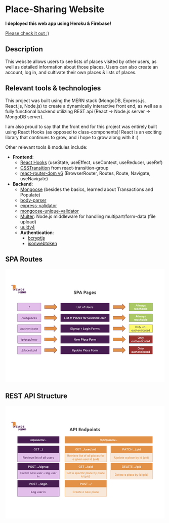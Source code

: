 # Place-Sharing Website

**I deployed this web app using Heroku & Firebase!**

[Please check it out :)](https://fir-yourplaces.web.app/)

## Description

This website allows users to see lists of places visited by other users, as well as detailed information about those places.
Users can also create an account, log in, and cultivate their own places & lists of places.

## Relevant tools & technologies

This project was built using the MERN stack (MongoDB, Express.js, React.js, Node.js) to create a dynamically interactive front end, as well as a fully functional backend utilizing REST api
(React -> Node.js server -> MongoDB server).

I am also proud to say that the front end for this project was entirely built using React Hooks (as opposed to class-components)! React is an exciting library that continues to grow, and i hope to grow along with it :)

Other relevant tools & modules include:
- **Frontend**:
    - [React Hooks](https://reactjs.org/docs/hooks-intro.html) (useState, useEffect, useContext, useReducer, useRef)
    - [CSSTransition](http://reactcommunity.org/react-transition-group/css-transition) from react-transition-group
    - [react-router-dom v6](https://reactrouter.com/docs/en/v6) (BrowserRouter, Routes, Route, Navigate, useNavigate)
- **Backend**:
    - [Mongoose](https://mongoosejs.com/) (besides the basics, learned about Transactions and Populate)
    - [body-parser](https://github.com/expressjs/body-parser#readme)
    - [express-validator](https://express-validator.github.io/docs/)
    - [mongoose-unique-validator](https://github.com/blakehaswell/mongoose-unique-validator#readme)
    - [Multer](https://github.com/expressjs/multer#readme): Node.js middleware for handling multipart/form-data (file upload)
    - [uuidv4](https://github.com/uuidjs/uuid#readme)
    - **Authentication**:
        - [bcryptjs](https://github.com/dcodeIO/bcrypt.js#readme) 
        - [jsonwebtoken](https://github.com/auth0/node-jsonwebtoken#readme)


## SPA Routes

![SPA Routes](spa-routes.png)

## REST API Structure

![API Endpoints](api-endpoints.png)
